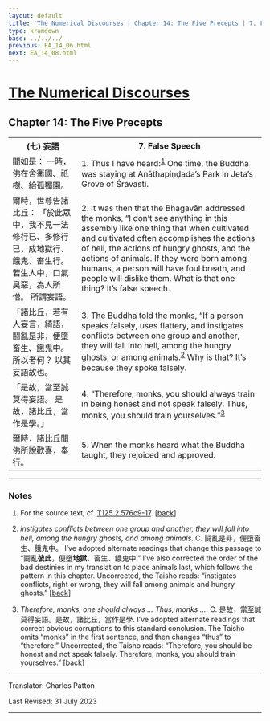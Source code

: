 ```yaml
---
layout: default
title: 'The Numerical Discourses | Chapter 14: The Five Precepts | 7. False Speech'
type: kramdown
base: ../../../
previous: EA_14_06.html
next: EA_14_08.html
---
```


<h1><a href='../index.html'>The Numerical Discourses</a></h1>
<h2>Chapter 14: The Five Precepts</h2>

<table class="trans">
  <th class='ch'>(七) 妄語</th>
  <th class='en'>7. False Speech</th>
  <tr>
    <td class='ch' title='T125.2.576c9'>聞如是： 一時，佛在舍衞國、祇樹、給孤獨園。</td>
    <td id='p1'>1. Thus I have heard:<sup id="ref1"><a href="#n1">1</a></sup> One time, the Buddha was staying at Anāthapiṇḍada’s Park in Jeta’s Grove of Śrāvastī.</td>
  </tr>
  <tr>
    <td class='ch' title='T125.2.576c10'>爾時，世尊告諸比丘： 「於此眾中，我不見一法修行已、多修行已，成地獄行、餓鬼、畜生行。 若生人中，口氣臭惡，為人所憎。 所謂妄語。</td>
    <td id='p2'>2. It was then that the Bhagavān addressed the monks, “I don’t see anything in this assembly like one thing that when cultivated and cultivated often accomplishes the actions of hell, the actions of hungry ghosts, and the actions of animals. If they were born among humans, a person will have foul breath, and people will dislike them. What is that one thing? It’s false speech.</td>
  </tr>
  <tr>
    <td class='ch' title='T125.2.576c13'>「諸比丘，若有人妄言，綺語，鬪亂是非，便墮畜生、餓鬼中。 所以者何？ 以其妄語故也。</td>
    <td id='p3'>3. The Buddha told the monks, “If a person speaks falsely, uses flattery, and instigates conflicts between one group and another, they will fall into hell, among the hungry ghosts, or among animals.<sup id="ref2"><a href="#n2">2</a></sup> Why is that? It’s because they spoke falsely.</td>
  </tr>
  <tr>
    <td class='ch' title='T125.2.576c15'>「是故，當至誠莫得妄語。 是故，諸比丘，當作是學。」</td>
    <td id='p4'>4. “Therefore, monks, you should always train in being honest and not speak falsely. Thus, monks, you should train yourselves.”<sup id="ref3"><a href="#n3">3</a></sup></td>
  </tr>
  <tr>
    <td class='ch' title='T125.2.576c16'>爾時，諸比丘聞佛所說歡喜，奉行。</td>
    <td id='p5'>5. When the monks heard what the Buddha taught, they rejoiced and approved.</td>
  </tr>
</table>

<hr/>

<h3 id="notes">Notes</h3>

<ol class="notes-list">
<li id="n1"><p>For the source text, cf. <a href="https://cbetaonline.dila.edu.tw/zh/T02n0125_p0576c09" target="_blank">T125.2.576c9-17</a>. [<a href="#ref1">back</a>]</p></li>
<li id="n2"><p><em>instigates conflicts between one group and another, they will fall into hell, among the hungry ghosts, and among animals</em>. C. 鬪亂是非，便墮畜生、餓鬼中。 I’ve adopted alternate readings that change this passage to “鬪亂<strong>彼此</strong>，便墮<strong>地獄</strong>、畜生、餓鬼中.” I’ve also corrected the order of the bad destinies in my translation to place animals last, which follows the pattern in this chapter. Uncorrected, the Taisho reads: “instigates conflicts, right or wrong, they will fall among animals and hungry ghosts.” [<a href="#ref2">back</a>]</p></li>
<li id="n3"><p><em>Therefore, monks, one should always … Thus, monks …</em>. C. 是故，當至誠莫得妄語。是故，諸比丘，當作是學. I’ve adopted alternate readings that correct obvious corruptions to this standard conclusion. The Taisho omits “monks” in the first sentence, and then changes “thus” to “therefore.” Uncorrected, the Taisho reads: “Therefore, you should be honest and not speak falsely. Therefore, monks, you should train yourselves.” [<a href="#ref3">back</a>]</p></li>
</ol>
<hr/>

<p class="translator">Translator: Charles Patton</p>
<p class='revised'>Last Revised: 31 July 2023</p>

<hr/>